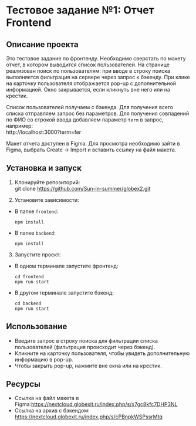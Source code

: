 # Тестовое задание №1: Отчет Frontend

## Описание проекта

Это тестовое задание по фронтенду. Необходимо сверстать по макету отчет, в котором выводится список пользователей. На странице реализован поиск по пользователям: при вводе в строку поиска выполняется фильтрация на сервере через запрос к бэкенду. При клике на карточку пользователя отображается pop-up с дополнительной информацией. Окно закрывается, если кликнуть вне него или на крестик.

Список пользователей получаем с бэкенда. Для получения всего списка отправляем запрос без параметров. Для получения совпадений по ФИО со строкой ввода добавляем параметр `term` в запрос, например:  
http://localhost:3000?term=fer


Макет отчета доступен в Figma. Для просмотра необходимо зайти в Figma, выбрать Create -> Import и вставить ссылку на файл макета.

## Установка и запуск

1. Клонируйте репозиторий:  
git clone https://github.com/Sun-in-summer/globex2.git


2. Установите зависимости:  
- В папке `frontend`:  
  ```
  npm install
  ```
- В папке `backend`:  
  ```
  npm install
  ```

3. Запустите проект:  
- В одном терминале запустите фронтенд:  
  ```
  cd frontend
  npm run start
  ```
- В другом терминале запустите бэкенд:  
  ```
  cd backend
  npm run start
  ```

## Использование

- Введите запрос в строку поиска для фильтрации списка пользователей (фильтрация происходит через бэкенд).
- Кликните на карточку пользователя, чтобы увидеть дополнительную информацию в pop-up.
- Чтобы закрыть pop-up, нажмите вне окна или на крестик.

## Ресурсы

- Ссылка на файл макета в Figma:https://nextcloud.globexit.ru/index.php/s/x7gc8kfc7DHP3NL
- Ссылка на архив с бэкендом: https://nextcloud.globexit.ru/index.php/s/cPBnpkWSPssrMtq

